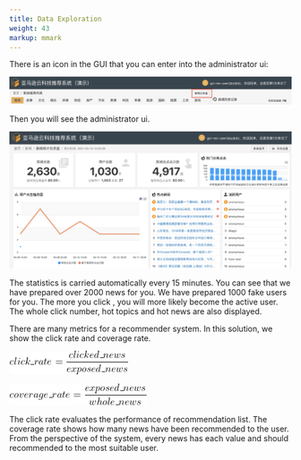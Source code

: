 ```yaml
---
title: Data Exploration
weight: 43
markup: mmark
---
```


There is an icon in the GUI that you can enter into the administrator ui:

![Admin-Icon](/images/admin-icon.png)

Then you will see the administrator ui.

![Admin-UI](/images/admin-ui.png)

The statistics is carried automatically every 15 minutes. You can see that we have prepared over 2000 news for you. We have prepared 1000 fake users for you. The more you click , you will more likely become the active user. The whole click number, hot topics and hot news are also displayed. 

There are many metrics for a recommender system. In this solution, we show the click rate and coverage rate.

![Click-Rate](/images/click-rate.png)

![Coverage-Rate](/images/coverage-rate.png)

The click rate evaluates the performance of recommendation list. The coverage rate shows how many news have been recommended to the user. From the perspective of the system, every news has each value and should recommended to the most suitable user.